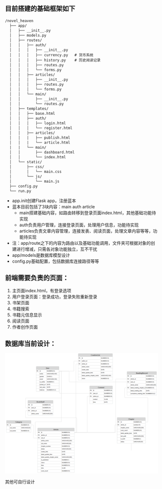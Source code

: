 ## 目前搭建的基础框架如下

```
/novel_heaven
  ├── app/
  │   ├── __init__.py
  │   ├── models.py
  │   ├── routes/
  │   │   ├── auth/
  │   │   │   ├── __init__.py
  │   │   │   ├── currency.py   # 货币系统
  │   │   │   ├── history.py    # 历史阅读记录
  │   │   │   ├── routes.py
  │   │   │   └── forms.py
  │   │   ├── articles/
  │   │   │   ├── __init__.py
  │   │   │   ├── routes.py
  │   │   │   └── forms.py
  │   │   └── main/
  │   │       ├── __init__.py
  │   │       └── routes.py
  │   ├── templates/
  │   │   ├── base.html
  │   │   ├── auth/
  │   │   │   ├── login.html
  │   │   │   └── register.html
  │   │   ├── articles/
  │   │   |   ├── publish.html
  │   │   |   └── article.html
  |   |   └── main/
  │   │       ├── dashboard.html
  │   │       └── index.html
  │   └── static/
  │       ├── css/
  │       │   └── main.css
  │       └── js/
  │           └── main.js
  ├── config.py
  └── run.py
```
- app.init创建Flask app，注册蓝本
- 蓝本目前包括了3块内容：main auth article
    - main搭建基础内容，如路由转移到登录页面index.html，其他基础功能待实现
    - auth负责用户管理，连接登录页面，处理用户信息，功能待实现
    - articles负责文章内容管理，连接发表、阅读页面，处理文章内容等等，功能待实现
- 注：app/route之下的内容为路由以及基础功能调用，文件夹可根据对象的创建进行增减，只需各对象功能独立，互不干扰
- app/models是数据库模型设计
- config.py基础配置，包括数据库连接路径等等


## 前端需要负责的页面：
1. 主页面index.html，有登录选项
2. 用户登录页面：登录成功，登录失败重新登录
3. 书架页面
4. 书籍搜索
5. 书籍元信息显示
6. 阅读页面
7. 作者创作页面

## 数据库当前设计：
![数据库设计图](./assets/database.png)

其他可自行设计